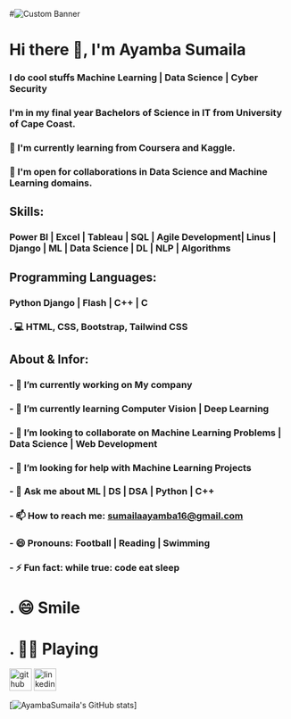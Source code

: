 
#![Custom Banner](h://github.com/AyambaSumaila/AyambaSumaila/blob/main/peseptron.PNG)



# Hi there 👋, I'm Ayamba Sumaila 
### I do cool stuffs Machine Learning | Data Science | Cyber Security

### I'm in my final year Bachelors of Science in IT from University of Cape Coast.

### 🌱  I'm currently learning from Coursera and Kaggle.
### 👯 I'm open for collaborations in Data Science and Machine Learning domains.

## Skills:
### Power BI | Excel | Tableau | SQL | Agile Development| Linus  | Django | ML | Data Science | DL | NLP | Algorithms 

## Programming Languages: 
### Python  Django | Flash | C++ | C  
### . 💻 HTML, CSS, Bootstrap, Tailwind CSS

## About & Infor:
### - 🔭 I’m currently working on My company 
### - 🌱 I’m currently learning Computer Vision | Deep Learning 
### - 👯 I’m looking to collaborate on Machine Learning Problems | Data Science | Web Development  
### - 🤔 I’m looking for help with Machine Learning Projects 
### - 💬 Ask me about ML | DS | DSA | Python | C++  
### - 📫 How to reach me: sumailaayamba16@gmail.com 
### - 😄 Pronouns: Football | Reading | Swimming 
### - ⚡ Fun fact: while true: code eat sleep 

# . 😄 Smile 
# . 🤽‍♂️ Playing


[<img src='https://cdn.jsdelivr.net/npm/simple-icons@3.0.1/icons/github.svg' alt='github' height='40'>](https://github.com/AyambaSumaila)  [<img src='https://cdn.jsdelivr.net/npm/simple-icons@3.0.1/icons/linkedin.svg' alt='linkedin' height='40'>](https://www.linkedin.com/in/sumaila-ayamba/)  


[![AyambaSumaila's GitHub stats](https://github-readme-stats.vercel.app/api?username=AyambaSumaila)]
